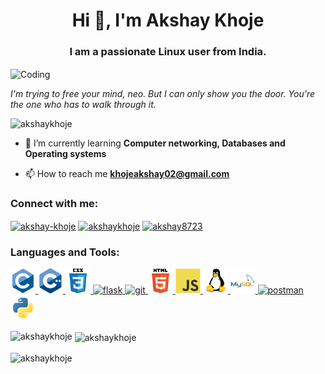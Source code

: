 [//]:#[![MasterHead](https://media.giphy.com/media/ko7twHhomhk8E/giphy.gif)](https://www.google.com/)
<h1 align="center">Hi 👋, I'm Akshay Khoje</h1>
<h3 align="center">I am a passionate Linux user from India.</h3>
<img align="center" alt="Coding" width="600" src="https://media1.giphy.com/media/zXmbOaTpbY6mA/giphy.gif?cid=ecf05e479sbpaiy2hubq5fxg3ljmppcjspvarq0tbljt2lb8&rid=giphy.gif&ct=g">
<p align="left"><i>I'm trying to free your mind, neo. But I can only show you the door. You're the one who has to walk through it.</i></p>

<p align="left"> <img src="https://komarev.com/ghpvc/?username=akshaykhoje&label=Profile%20views&color=0e75b6&style=flat" alt="akshaykhoje" /> </p>

- 🌱 I’m currently learning **Computer networking, Databases and Operating systems**

- 📫 How to reach me **khojeakshay02@gmail.com**

<h3 align="left">Connect with me:</h3>
<p align="left">
<a href="https://linkedin.com/in/akshay-khoje" target="blank"><img align="center" src="https://raw.githubusercontent.com/rahuldkjain/github-profile-readme-generator/master/src/images/icons/Social/linked-in-alt.svg" alt="akshay-khoje" height="30" width="40" /></a>
<a href="https://www.hackerrank.com/akshaykhoje" target="blank"><img align="center" src="https://raw.githubusercontent.com/rahuldkjain/github-profile-readme-generator/master/src/images/icons/Social/hackerrank.svg" alt="akshaykhoje" height="30" width="40" /></a>
<a href="https://www.leetcode.com/akshay8723" target="blank"><img align="center" src="https://raw.githubusercontent.com/rahuldkjain/github-profile-readme-generator/master/src/images/icons/Social/leet-code.svg" alt="akshay8723" height="30" width="40" /></a>
</p>

<h3 align="left">Languages and Tools:</h3>
<p align="left"> <a href="https://www.cprogramming.com/" target="_blank" rel="noreferrer"> <img src="https://raw.githubusercontent.com/devicons/devicon/master/icons/c/c-original.svg" alt="c" width="40" height="40"/> </a> <a href="https://www.w3schools.com/cpp/" target="_blank" rel="noreferrer"> <img src="https://raw.githubusercontent.com/devicons/devicon/master/icons/cplusplus/cplusplus-original.svg" alt="cplusplus" width="40" height="40"/> </a> <a href="https://www.w3schools.com/css/" target="_blank" rel="noreferrer"> <img src="https://raw.githubusercontent.com/devicons/devicon/master/icons/css3/css3-original-wordmark.svg" alt="css3" width="40" height="40"/> </a> <a href="https://flask.palletsprojects.com/" target="_blank" rel="noreferrer"> <img src="https://www.vectorlogo.zone/logos/pocoo_flask/pocoo_flask-icon.svg" alt="flask" width="40" height="40"/> </a> <a href="https://git-scm.com/" target="_blank" rel="noreferrer"> <img src="https://www.vectorlogo.zone/logos/git-scm/git-scm-icon.svg" alt="git" width="40" height="40"/> </a> <a href="https://www.w3.org/html/" target="_blank" rel="noreferrer"> <img src="https://raw.githubusercontent.com/devicons/devicon/master/icons/html5/html5-original-wordmark.svg" alt="html5" width="40" height="40"/> </a> <a href="https://developer.mozilla.org/en-US/docs/Web/JavaScript" target="_blank" rel="noreferrer"> <img src="https://raw.githubusercontent.com/devicons/devicon/master/icons/javascript/javascript-original.svg" alt="javascript" width="40" height="40"/> </a> <a href="https://www.linux.org/" target="_blank" rel="noreferrer"> <img src="https://raw.githubusercontent.com/devicons/devicon/master/icons/linux/linux-original.svg" alt="linux" width="40" height="40"/> </a> <a href="https://www.mysql.com/" target="_blank" rel="noreferrer"> <img src="https://raw.githubusercontent.com/devicons/devicon/master/icons/mysql/mysql-original-wordmark.svg" alt="mysql" width="40" height="40"/> </a> <a href="https://postman.com" target="_blank" rel="noreferrer"> <img src="https://www.vectorlogo.zone/logos/getpostman/getpostman-icon.svg" alt="postman" width="40" height="40"/> </a> <a href="https://www.python.org" target="_blank" rel="noreferrer"> <img src="https://raw.githubusercontent.com/devicons/devicon/master/icons/python/python-original.svg" alt="python" width="40" height="40"/> </a> </p>

<p><img align="left" src="https://github-readme-stats.vercel.app/api/top-langs?username=akshaykhoje&show_icons=true&locale=en&layout=compact" alt="akshaykhoje" /></p>

<p>&nbsp;<img align="center" src="https://github-readme-stats.vercel.app/api?username=akshaykhoje&show_icons=true&locale=en" alt="akshaykhoje" /></p>

<p><img align="center" src="https://github-readme-streak-stats.herokuapp.com/?user=akshaykhoje&" alt="akshaykhoje" /></p>

